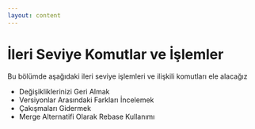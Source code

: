 ```yaml
---
layout: content
---
```


# İleri Seviye Komutlar ve İşlemler

Bu bölümde aşağıdaki ileri seviye işlemleri ve ilişkili komutları ele alacağız

* Değişikliklerinizi Geri Almak
* Versiyonlar Arasındaki Farkları İncelemek
* Çakışmaları Gidermek
* Merge Alternatifi Olarak Rebase Kullanımı
